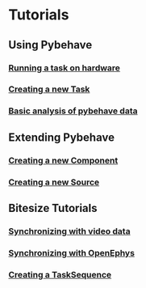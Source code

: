 # Tutorials

## Using Pybehave

### [Running a task on hardware](tutorials/task_on_hardware.md)

### [Creating a new Task](tutorials/creating_task.md)

### [Basic analysis of pybehave data](tutorials/analysis.md)

## Extending Pybehave

### [Creating a new Component](tutorials/creating_component.md)

### [Creating a new Source](tutorials/creating_source.md)

<!--- ### [Creating a new Element]() --->

<!--- ### [Creating a new EventLogger]() --->

<!--- ### [Creating a new Widget]() --->

## Bitesize Tutorials

### [Synchronizing with video data](tutorials/video_sync.md) 

### [Synchronizing with OpenEphys](tutorials/oe_sync.md)

<!--- ### [Simulating Behavior]() --->

### [Creating a TaskSequence](tutorials/creating_task_sequence.md)